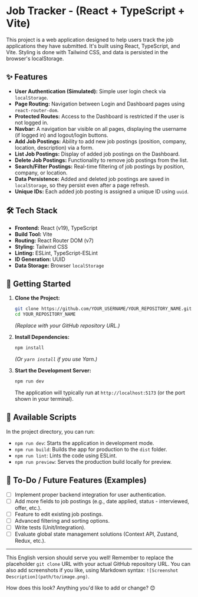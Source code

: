 # Job Tracker - (React + TypeScript + Vite)

This project is a web application designed to help users track the job applications they have submitted. It's built using React, TypeScript, and Vite. Styling is done with Tailwind CSS, and data is persisted in the browser's localStorage.

## ✨ Features

*   **User Authentication (Simulated):** Simple user login check via `localStorage`.
*   **Page Routing:** Navigation between Login and Dashboard pages using `react-router-dom`.
*   **Protected Routes:** Access to the Dashboard is restricted if the user is not logged in.
*   **Navbar:** A navigation bar visible on all pages, displaying the username (if logged in) and logout/login buttons.
*   **Add Job Postings:** Ability to add new job postings (position, company, location, description) via a form.
*   **List Job Postings:** Display of added job postings on the Dashboard.
*   **Delete Job Postings:** Functionality to remove job postings from the list.
*   **Search/Filter Postings:** Real-time filtering of job postings by position, company, or location.
*   **Data Persistence:** Added and deleted job postings are saved in `localStorage`, so they persist even after a page refresh.
*   **Unique IDs:** Each added job posting is assigned a unique ID using `uuid`.

## 🛠️ Tech Stack

*   **Frontend:** React (v19), TypeScript
*   **Build Tool:** Vite
*   **Routing:** React Router DOM (v7)
*   **Styling:** Tailwind CSS
*   **Linting:** ESLint, TypeScript-ESLint
*   **ID Generation:** UUID
*   **Data Storage:** Browser `localStorage`

## 🚀 Getting Started

1.  **Clone the Project:**
    ```bash
    git clone https://github.com/YOUR_USERNAME/YOUR_REPOSITORY_NAME.git
    cd YOUR_REPOSITORY_NAME
    ```
    *(Replace with your GitHub repository URL.)*

2.  **Install Dependencies:**
    ```bash
    npm install
    ```
    *(Or `yarn install` if you use Yarn.)*

3.  **Start the Development Server:**
    ```bash
    npm run dev
    ```
    The application will typically run at `http://localhost:5173` (or the port shown in your terminal).

## 📜 Available Scripts

In the project directory, you can run:

*   `npm run dev`: Starts the application in development mode.
*   `npm run build`: Builds the app for production to the `dist` folder.
*   `npm run lint`: Lints the code using ESLint.
*   `npm run preview`: Serves the production build locally for preview.



## 📝 To-Do / Future Features (Examples)

*   [ ] Implement proper backend integration for user authentication.
*   [ ] Add more fields to job postings (e.g., date applied, status - interviewed, offer, etc.).
*   [ ] Feature to edit existing job postings.
*   [ ] Advanced filtering and sorting options.
*   [ ] Write tests (Unit/Integration).
*   [ ] Evaluate global state management solutions (Context API, Zustand, Redux, etc.).

---

This English version should serve you well! Remember to replace the placeholder `git clone` URL with your actual GitHub repository URL. You can also add screenshots if you like, using Markdown syntax: `![Screenshot Description](path/to/image.png)`.

How does this look? Anything you'd like to add or change? 😊